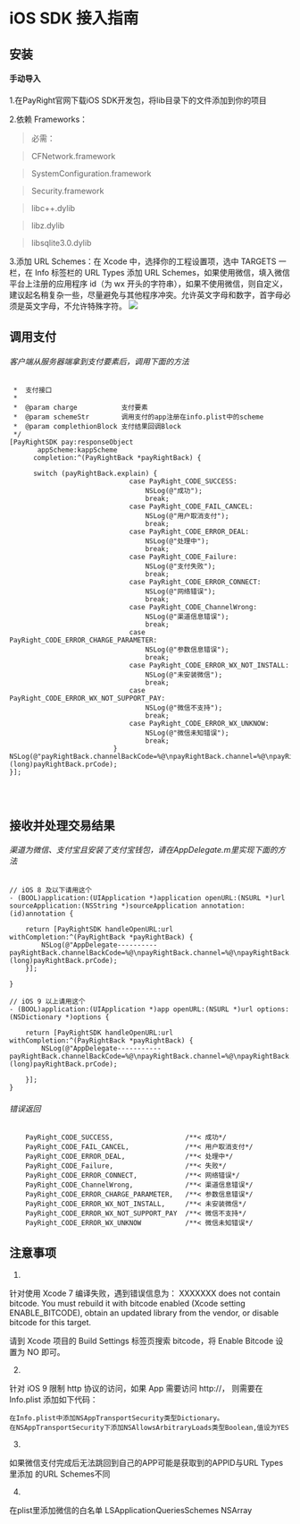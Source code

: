 # iOS SDK 接入指南

## 安装
#### 手动导入
1.在PayRight官网下载iOS SDK开发包，将lib目录下的文件添加到你的项目

2.依赖 Frameworks：
>必需：

>CFNetwork.framework

>SystemConfiguration.framework

>Security.framework

>libc++.dylib

>libz.dylib

>libsqlite3.0.dylib

3.添加 URL Schemes：在 Xcode 中，选择你的工程设置项，选中 TARGETS 一栏，在 Info 标签栏的 URL Types 添加 URL Schemes，如果使用微信，填入微信平台上注册的应用程序 id（为 wx 开头的字符串），如果不使用微信，则自定义，建议起名稍复杂一些，尽量避免与其他程序冲突。允许英文字母和数字，首字母必须是英文字母，不允许特殊字符。
![](https://pay.weixin.qq.com/wiki/doc/api/img/chapter8_5_1.png)

## 调用支付
###### 客户端从服务器端拿到支付要素后，调用下面的方法
```/**
 *  支付接口
 *
 *  @param charge           支付要素
 *  @param schemeStr        调用支付的app注册在info.plist中的scheme
 *  @param complethionBlock 支付结果回调Block
 */
[PayRightSDK pay:responseObject
       appScheme:kappScheme
      completion:^(PayRightBack *payRightBack) {

      switch (payRightBack.explain) {
                              case PayRight_CODE_SUCCESS:
                                  NSLog(@"成功");
                                  break;
                              case PayRight_CODE_FAIL_CANCEL:
                                  NSLog(@"用户取消支付");
                                  break;
                              case PayRight_CODE_ERROR_DEAL:
                                  NSLog(@"处理中");
                                  break;
                              case PayRight_CODE_Failure:
                                  NSLog(@"支付失败");
                                  break;
                              case PayRight_CODE_ERROR_CONNECT:
                                  NSLog(@"网络错误");
                                  break;
                              case PayRight_CODE_ChannelWrong:
                                  NSLog(@"渠道信息错误");
                                  break;
                              case PayRight_CODE_ERROR_CHARGE_PARAMETER:
                                  NSLog(@"参数信息错误");
                                  break;
                              case PayRight_CODE_ERROR_WX_NOT_INSTALL:
                                  NSLog(@"未安装微信");
                                  break;
                              case PayRight_CODE_ERROR_WX_NOT_SUPPORT_PAY:
                                  NSLog(@"微信不支持");
                                  break;
                              case PayRight_CODE_ERROR_WX_UNKNOW:
                                  NSLog(@"微信未知错误");
                                  break;
                          }
NSLog(@"payRightBack.channelBackCode=%@\npayRightBack.channel=%@\npayRightBack.backDescription=%@\npayRightBack.prCode=%ld",payRightBack.channelBackCode,payRightBack.channel,payRightBack.backDescription,(long)payRightBack.prCode);
}];                
                

         
```
## 接收并处理交易结果
###### 渠道为微信、支付宝且安装了支付宝钱包，请在AppDelegate.m里实现下面的方法

```
// iOS 8 及以下请用这个
- (BOOL)application:(UIApplication *)application openURL:(NSURL *)url sourceApplication:(NSString *)sourceApplication annotation:(id)annotation {
    
    return [PayRightSDK handleOpenURL:url withCompletion:^(PayRightBack *payRightBack) {
        NSLog(@"AppDelegate----------payRightBack.channelBackCode=%@\npayRightBack.channel=%@\npayRightBack.backDescription=%@\npayRightBack.prCode=%ld",payRightBack.channelBackCode,payRightBack.channel,payRightBack.backDescription,(long)payRightBack.prCode);
    }];

}

// iOS 9 以上请用这个
- (BOOL)application:(UIApplication *)app openURL:(NSURL *)url options:(NSDictionary *)options {
    
    return [PayRightSDK handleOpenURL:url withCompletion:^(PayRightBack *payRightBack) {
        NSLog(@"AppDelegate-----------payRightBack.channelBackCode=%@\npayRightBack.channel=%@\npayRightBack.backDescription=%@\npayRightBack.prCode=%ld",payRightBack.channelBackCode,payRightBack.channel,payRightBack.backDescription,(long)payRightBack.prCode);
        
    }];
}
```
###### 错误返回
```
    PayRight_CODE_SUCCESS,                  /**< 成功*/
    PayRight_CODE_FAIL_CANCEL,              /**< 用户取消支付*/
    PayRight_CODE_ERROR_DEAL,               /**< 处理中*/
    PayRight_CODE_Failure,                  /**< 失败*/
    PayRight_CODE_ERROR_CONNECT,            /**< 网络错误*/
    PayRight_CODE_ChannelWrong,             /**< 渠道信息错误*/
    PayRight_CODE_ERROR_CHARGE_PARAMETER,   /**< 参数信息错误*/
    PayRight_CODE_ERROR_WX_NOT_INSTALL,     /**< 未安装微信*/
    PayRight_CODE_ERROR_WX_NOT_SUPPORT_PAY  /**< 微信不支持*/
    PayRight_CODE_ERROR_WX_UNKNOW           /**< 微信未知错误*/
```




## 注意事项

1.

针对使用 Xcode 7 编译失败，遇到错误信息为：
XXXXXXX does not contain bitcode. You must rebuild it with bitcode enabled (Xcode setting ENABLE_BITCODE), obtain an updated library from the vendor, or disable bitcode for this target.

请到 Xcode 项目的 Build Settings 标签页搜索 bitcode，将 Enable Bitcode 设置为 NO 即可。


2.

针对 iOS 9 限制 http 协议的访问，如果 App 需要访问 http://， 则需要在 Info.plist 添加如下代码：

```
在Info.plist中添加NSAppTransportSecurity类型Dictionary。
在NSAppTransportSecurity下添加NSAllowsArbitraryLoads类型Boolean,值设为YES
```
3.
如果微信支付完成后无法跳回到自己的APP可能是获取到的APPID与URL Types里添加 的URL Schemes不同

4.
在plist里添加微信的白名单
LSApplicationQueriesSchemes NSArray